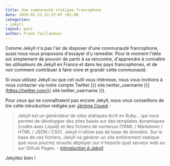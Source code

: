 ```yaml
---
title: Une communauté statique francophone
date: 2016-02-23 22:37:07 +01:00
categories:
- jekyll
layout: post
author: Frank Taillandier
---
```


Comme Jekyll n'a pas l'air de disposer d'une communauté francophone, aussi nous nous proposons d'essayer d'y remedier. Pour le moment l'idée est simplement de pouvoir de partir à sa rencontre,  d'apprendre à connaître les utilisateurs de Jekyll en France et dans les pays francophones, et de voir comment contribuer à faire vivre et grandir cette communauté.

Si vous utilisez Jekyll ou que cet outil vous intéresse, nous vous invitions à nous contacter via notre compte Twitter [{{ site.twitter_username }}](https://twitter.com/{{ site.twitter_username }}).

Pour ceux qui ne connaîtraient pas encore Jekyll, nous vous conseillons de lire cette introduction rédigée par [Jérôme Coupé](https://github.com/jeromecoupe) :

> Jekyll est un générateur de sites statiques écrit en Ruby... qui vous permet de développer des sites basés sur des templates dynamiques (codés avec Liquid) et des fichiers de contenus (YAML / Markdown / HTML / JSON / CSV). Jekyll n'utilise pas de base de données. Sur la base de ces fichiers, Jekyll va générer un site entièrement statique que vous pourrez ensuite déployer sur n'importe quel serveur web ou sur Github Pages.
> – <cite>[Introduction à Jekyll][jekyll-introduction]</cite>

Jekyllez bien !

[jekyll-introduction]: https://github.com/jeromecoupe/iad_jekyll_introduction/blob/master/jekyll_introduction_fr.md#introduction-à-jekyll
